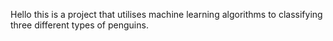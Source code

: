 Hello this is a project that utilises machine learning algorithms to classifying three different types of penguins. 
